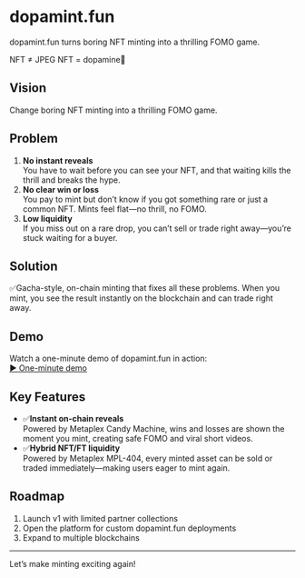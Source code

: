 # dopamint.fun

dopamint.fun turns boring NFT minting into a thrilling FOMO game.

NFT ≠ JPEG
NFT = dopamine🧠

## Vision
Change boring NFT minting into a thrilling FOMO game.

## Problem
1. **No instant reveals**  
   You have to wait before you can see your NFT, and that waiting kills the thrill and breaks the hype.  
2. **No clear win or loss**  
   You pay to mint but don’t know if you got something rare or just a common NFT. Mints feel flat—no thrill, no FOMO.  
3. **Low liquidity**  
   If you miss out on a rare drop, you can’t sell or trade right away—you’re stuck waiting for a buyer.

## Solution
✅Gacha-style, on-chain minting that fixes all these problems. When you mint, you see the result instantly on the blockchain and can trade right away.

## Demo
Watch a one-minute demo of dopamint.fun in action:  
[▶️ One-minute demo](https://drive.google.com/file/d/1OnWk_5hCh0T3mYDIsmRV5kHyOvKGopHQ/view?usp=drive_link)

## Key Features
- ✅**Instant on-chain reveals**  
  Powered by Metaplex Candy Machine, wins and losses are shown the moment you mint, creating safe FOMO and viral short videos.  
- ✅**Hybrid NFT/FT liquidity**  
  Powered by Metaplex MPL-404, every minted asset can be sold or traded immediately—making users eager to mint again.

## Roadmap
1. Launch v1 with limited partner collections  
2. Open the platform for custom dopamint.fun deployments  
3. Expand to multiple blockchains

---

Let’s make minting exciting again!  
